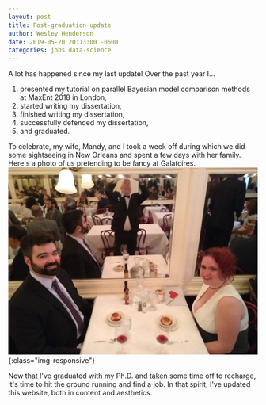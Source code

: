 ```yaml
---
layout: post
title: Post-graduation update
author: Wesley Henderson
date: 2019-05-20 20:13:00 -0500
categories: jobs data-science
---
```


A lot has happened since my last update! Over the past year I...

1. presented my tutorial on parallel Bayesian model comparison methods at MaxEnt 2018 in London,
2. started writing my dissertation,
3. finished writing my dissertation,
4. successfully defended my dissertation,
5. and graduated.

To celebrate, my wife, Mandy, and I took a week off during which we did some sightseeing in New Orleans and spent a few days with her family. Here's a photo of us pretending to be fancy at Galatoires.
![galatoires](gallatoires.jpg){:class="img-responsive"}

Now that I've graduated with my Ph.D. and taken some time off to recharge, it's time to hit the ground running and find a job. In that spirit, I've updated this website, both in content and aesthetics.
